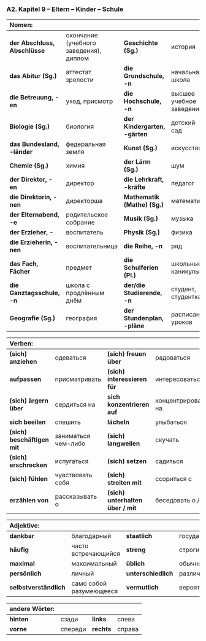 ### A2. Kapitel 9 – Eltern – Kinder – Schule

| **Nomen:** ||||
|:---|:---|:---|:---|
| **der Abschluss, Abschlüsse** | окончание (учебного заведения), диплом | **Geschichte (Sg.)** | история |
| **das Abitur (Sg.)** | аттестат зрелости | **die Grundschule, -n** | начальная школа |
| **die Betreuung, -en** | уход, присмотр | **die Hochschule, -n** | высшее учебное заведение |
| **Biologie (Sg.)** | биология | **der Kindergarten, -gärten** | детский сад |
| **das Bundesland, -länder** | федеральная земля | **Kunst (Sg.)** | искусство |
| **Chemie (Sg.)** | химия | **der Lärm (Sg.)** | шум |
| **der Direktor, -en** | директор | **die Lehrkraft, -kräfte** | педагог |
| **die Direktorin, -nen** | директорша | **Mathematik (Mathe) (Sg.)** | математика |
| **der Elternabend, -e** | родительское собрание | **Musik (Sg.)** | музыка |
| **der Erzieher, -** | воспитатель | **Physik (Sg.)** | физика |
| **die Erzieherin, -nen** | воспитательница | **die Reihe, -n** | ряд |
| **das Fach, Fächer** | предмет | **die Schulferien (Pl.)** | школьные каникулы |
| **die Ganztagsschule, -n** | школа с продлённым днём | **der/die Studierende, -n** | студент, студентка |
| **Geografie (Sg.)** | география | **der Stundenplan, -pläne** | расписание уроков |


| **Verben:** ||||
|:---|:---|:---|:---|
| **(sich) anziehen** | одеваться | **(sich) freuen über** | радоваться |
| **aufpassen** | присматривать | **(sich) interessieren für** | интересоваться |
| **(sich) ärgern über** | сердиться на | **sich konzentrieren auf** | концентрироваться на |
| **sich beeilen** | спешить | **lächeln** | улыбаться |
| **(sich) beschäftigen mit** | заниматься чем-либо | **(sich) langweilen** | скучать |
| **(sich) erschrecken** | испугаться | **(sich) setzen** | садиться |
| **(sich) fühlen** | чувствовать себя | **(sich) streiten mit** | ссориться с |
| **erzählen von** | рассказывать о | **(sich) unterhalten über / mit** | беседовать о / с |


| **Adjektive:** ||||
|:---|:---|:---|:---|
| **dankbar** | благодарный | **staatlich** | государственный |
| **häufig** | часто встречающийся | **streng** | строгий |
| **maximal** | максимальный | **üblich** | обычный |
| **persönlich** | личный | **unterschiedlich** | различный |
| **selbstverständlich** | само собой разумеющееся | **vermutlich** | вероятный |


| **andere Wörter:** ||||
|:---|:---|:---|:---|
| **hinten** | сзади | **links** | слева |
| **vorne** | спереди | **rechts** | справа |

